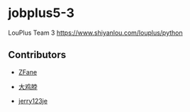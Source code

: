 # jobplus5-3

LouPlus Team 3 https://www.shiyanlou.com/louplus/python

## Contributors

* [ZFane](https://github.com/Z-Fane)

* [大鸡脖](https://github.com/liuzhibo)

* [jerry123je](https://github.com/jerry123je)
